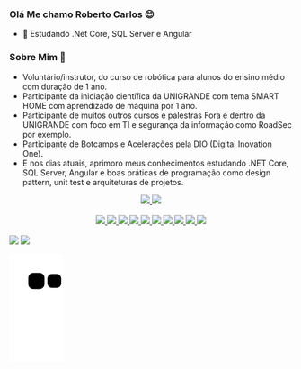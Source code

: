### Olá Me chamo Roberto Carlos 😊

- 🌱 Estudando .Net Core, SQL Server e Angular

### Sobre Mim 💬 
- Voluntário/instrutor, do curso de robótica para alunos do ensino médio com duração de 1 ano.
- Participante da iniciação científica da UNIGRANDE com tema SMART HOME com aprendizado de máquina por 1 ano.
- Participante de muitos outros cursos e palestras Fora e dentro da UNIGRANDE com foco em TI e segurança da informação como RoadSec por exemplo.
- Participante de Botcamps e Acelerações pela DIO (Digital Inovation One).
- E nos dias atuais, aprimoro meus conhecimentos estudando .NET Core, SQL Server, Angular e boas práticas de programação como design pattern, unit test e arquiteturas de projetos.

<div align="center">
  <a href="https://github.com/BetoCarlos0">
  <img height="180em" src="https://github-readme-stats.vercel.app/api?username=betocarlos0&show_icons=true&theme=chartreuse-dark&include_all_commits=true&count_private=true"/>
  <img height="180em" src="https://github-readme-stats.vercel.app/api/top-langs/?username=betocarlos0&layout=compact&langs_count=7&theme=chartreuse-dark"/>
</div>
  
<div align="center" style="display: inline_block"><br>
  <img height="50px" weigth="50px" src="https://cdn.jsdelivr.net/gh/devicons/devicon/icons/dotnetcore/dotnetcore-original.svg" />
  <img height="50px" weigth="50px" src="https://cdn.jsdelivr.net/gh/devicons/devicon/icons/microsoftsqlserver/microsoftsqlserver-plain-wordmark.svg" />
  <img height="50px" weigth="50px" src="https://cdn.jsdelivr.net/gh/devicons/devicon/icons/csharp/csharp-original.svg" />
  <img height="50px" weigth="50px" src="https://cdn.jsdelivr.net/gh/devicons/devicon/icons/cplusplus/cplusplus-original.svg" />
  <img height="50px" weigth="50px" src="https://cdn.jsdelivr.net/gh/devicons/devicon/icons/c/c-original.svg" />
  <img height="50px" weigth="50px" src="https://cdn.jsdelivr.net/gh/devicons/devicon/icons/html5/html5-original.svg" />
  <img height="50px" weigth="50px" src="https://cdn.jsdelivr.net/gh/devicons/devicon/icons/css3/css3-original.svg" />
  <!-- <img height="50px" weigth="50px" src="https://cdn.jsdelivr.net/gh/devicons/devicon/icons/javascript/javascript-original.svg" /> -->
  <img height="50px" weigth="50px" src="https://cdn.jsdelivr.net/gh/devicons/devicon/icons/python/python-original.svg" />
  <img height="50px" weigth="50px" src="https://cdn.jsdelivr.net/gh/devicons/devicon/icons/wordpress/wordpress-plain.svg" />
  <img height="50px" weigth="50px" src="https://cdn.jsdelivr.net/gh/devicons/devicon/icons/arduino/arduino-original-wordmark.svg" />
</div>
<div><br>
  <a href = "mailto:betocarlos00@hotmail.com"><img src="https://img.shields.io/badge/Microsoft_Outlook-0078D4?style=for-the-badge&logo=microsoft-outlook&logoColor=white" target="_blank"></a>
  <a href="https://www.linkedin.com/in/roberto-carlos-41a037187/" target="_blank"><img src="https://img.shields.io/badge/-LinkedIn-%230077B5?style=for-the-badge&logo=linkedin&logoColor=white" target="_blank"></a><br>
 
  ![Snake animation](https://github.com/BetoCarlos0/BetoCarlos0/blob/output/github-contribution-grid-snake.svg)
 
</div>
